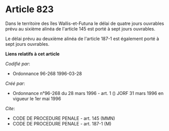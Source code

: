 # Article 823

Dans le territoire des îles Wallis-et-Futuna le délai de quatre jours ouvrables prévu au sixième alinéa de l'article 145 est
porté à sept jours ouvrables.

Le délai prévu au deuxième alinéa de l'article 187-1 est également porté à sept jours ouvrables.

**Liens relatifs à cet article**

_Codifié par_:

  - Ordonnance 96-268 1996-03-28

_Créé par_:

  - Ordonnance n°96-268 du 28 mars 1996 - art. 1 () JORF 31 mars 1996 en vigueur le 1er mai 1996

_Cite_:

  - CODE DE PROCEDURE PENALE - art. 145 (MMN)
  - CODE DE PROCEDURE PENALE - art. 187-1 (M)
